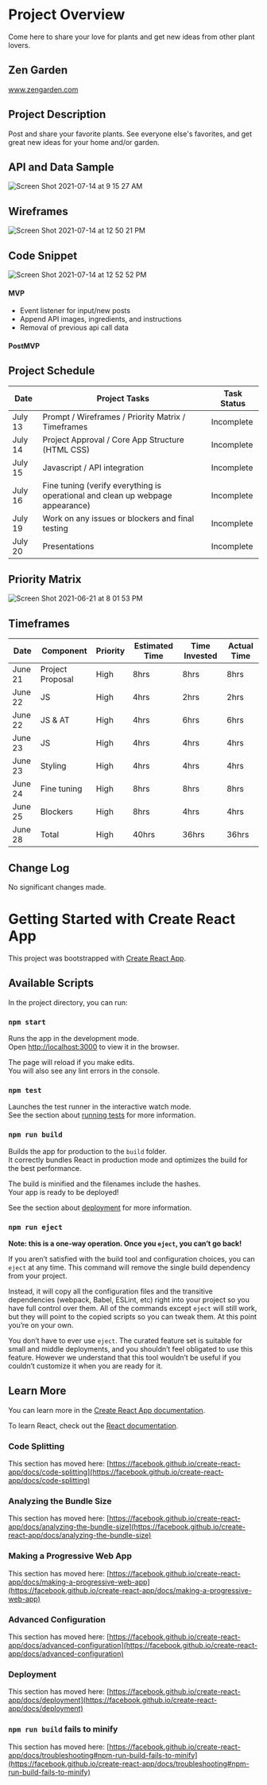 # Project Overview

Come here to share your love for plants and get new ideas from other plant lovers.

## Zen Garden 

www.zengarden.com

## Project Description

Post and share your favorite plants. See everyone else's favorites, and get great new ideas for your home and/or garden.

## API and Data Sample

![Screen Shot 2021-07-14 at 9 15 27 AM](https://user-images.githubusercontent.com/82413689/125628509-b20f3ccc-349c-433e-95f9-296cc28d84e4.png)

## Wireframes

![Screen Shot 2021-07-14 at 12 50 21 PM](https://user-images.githubusercontent.com/82413689/125661298-7b43df8b-bbbb-4cfc-b8f4-b7631fae48fe.png)

## Code Snippet

![Screen Shot 2021-07-14 at 12 52 52 PM](https://user-images.githubusercontent.com/82413689/125661854-fccfcee6-bd89-4a90-956a-4ac1b5444915.png)

#### MVP 

- Event listener for input/new posts
- Append API images, ingredients, and instructions
- Removal of previous api call data

#### PostMVP  



## Project Schedule

| Date  | Project Tasks                                                                   |Task Status |
|-------|---------------------------------------------------------------------------------|------------|
|July 13| Prompt / Wireframes / Priority Matrix / Timeframes                              | Incomplete |
|July 14| Project Approval / Core App Structure (HTML CSS)                                | Incomplete |
|July 15| Javascript / API integration                                                    | Incomplete |
|July 16| Fine tuning (verify everything is operational and clean up webpage appearance)  | Incomplete |
|July 19| Work on any issues or blockers and final testing                                | Incomplete |
|July 20| Presentations                                                                   | Incomplete |

## Priority Matrix

![Screen Shot 2021-06-21 at 8 01 53 PM](https://user-images.githubusercontent.com/82413689/122937429-fa429500-d33f-11eb-98af-c30614425f6a.png)

## Timeframes

|   Date    |    Component     | Priority | Estimated Time | Time Invested | Actual Time |
|-----------|------------------|----------|----------------|---------------|-------------|
|  June 21  | Project Proposal |   High   |      8hrs      |   8hrs        |   8hrs      |
|  June 22  | JS               |   High   |      4hrs      |   2hrs        |   2hrs      |
|  June 22  | JS & AT          |   High   |      4hrs      |   6hrs        |   6hrs      |
|  June 23  | JS               |   High   |      4hrs      |   4hrs        |   4hrs      |
|  June 23  | Styling          |   High   |      4hrs      |   4hrs        |   4hrs      |
|  June 24  | Fine tuning      |   High   |      8hrs      |   8hrs        |   8hrs      |
|  June 25  | Blockers         |   High   |      8hrs      |   4hrs        |   4hrs      |
|  June 28  |     Total        |   High   |     40hrs      |  36hrs        |  36hrs      |

## Change Log

No significant changes made.


















# Getting Started with Create React App

This project was bootstrapped with [Create React App](https://github.com/facebook/create-react-app).

## Available Scripts

In the project directory, you can run:

### `npm start`

Runs the app in the development mode.\
Open [http://localhost:3000](http://localhost:3000) to view it in the browser.

The page will reload if you make edits.\
You will also see any lint errors in the console.

### `npm test`

Launches the test runner in the interactive watch mode.\
See the section about [running tests](https://facebook.github.io/create-react-app/docs/running-tests) for more information.

### `npm run build`

Builds the app for production to the `build` folder.\
It correctly bundles React in production mode and optimizes the build for the best performance.

The build is minified and the filenames include the hashes.\
Your app is ready to be deployed!

See the section about [deployment](https://facebook.github.io/create-react-app/docs/deployment) for more information.

### `npm run eject`

**Note: this is a one-way operation. Once you `eject`, you can’t go back!**

If you aren’t satisfied with the build tool and configuration choices, you can `eject` at any time. This command will remove the single build dependency from your project.

Instead, it will copy all the configuration files and the transitive dependencies (webpack, Babel, ESLint, etc) right into your project so you have full control over them. All of the commands except `eject` will still work, but they will point to the copied scripts so you can tweak them. At this point you’re on your own.

You don’t have to ever use `eject`. The curated feature set is suitable for small and middle deployments, and you shouldn’t feel obligated to use this feature. However we understand that this tool wouldn’t be useful if you couldn’t customize it when you are ready for it.

## Learn More

You can learn more in the [Create React App documentation](https://facebook.github.io/create-react-app/docs/getting-started).

To learn React, check out the [React documentation](https://reactjs.org/).

### Code Splitting

This section has moved here: [https://facebook.github.io/create-react-app/docs/code-splitting](https://facebook.github.io/create-react-app/docs/code-splitting)

### Analyzing the Bundle Size

This section has moved here: [https://facebook.github.io/create-react-app/docs/analyzing-the-bundle-size](https://facebook.github.io/create-react-app/docs/analyzing-the-bundle-size)

### Making a Progressive Web App

This section has moved here: [https://facebook.github.io/create-react-app/docs/making-a-progressive-web-app](https://facebook.github.io/create-react-app/docs/making-a-progressive-web-app)

### Advanced Configuration

This section has moved here: [https://facebook.github.io/create-react-app/docs/advanced-configuration](https://facebook.github.io/create-react-app/docs/advanced-configuration)

### Deployment

This section has moved here: [https://facebook.github.io/create-react-app/docs/deployment](https://facebook.github.io/create-react-app/docs/deployment)

### `npm run build` fails to minify

This section has moved here: [https://facebook.github.io/create-react-app/docs/troubleshooting#npm-run-build-fails-to-minify](https://facebook.github.io/create-react-app/docs/troubleshooting#npm-run-build-fails-to-minify)






